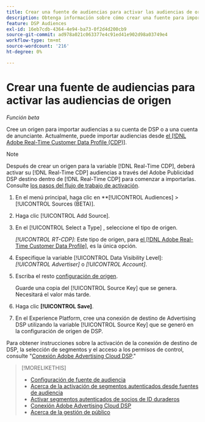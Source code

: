 ```yaml
---
title: Crear una fuente de audiencias para activar las audiencias de origen
description: Obtenga información sobre cómo crear una fuente para importar audiencias en su cuenta o en una cuenta de anunciante.
feature: DSP Audiences
exl-id: 16eb7cdb-4364-4e94-ba73-0f2d4d200cb9
source-git-commit: ad978a021c063377e4c91ed41e902d98a03749e4
workflow-type: tm+mt
source-wordcount: '216'
ht-degree: 0%

---
```


# Crear una fuente de audiencias para activar las audiencias de origen

*Función beta*

<!-- Will this remain for admin users/Adobe account teams only? -->

Cree un origen para importar audiencias a su cuenta de DSP o a una cuenta de anunciante. Actualmente, puede importar audiencias desde [el [!DNL Adobe Real-Time Customer Data Profile (CDP)]](https://experienceleague.adobe.com/docs/experience-platform/rtcdp/overview.html).

>[!NOTE]
>
>Después de crear un origen para la variable [!DNL Real-Time CDP], deberá activar su [!DNL Real-Time CDP] audiencias a través del Adobe Publicidad DSP destino dentro de [!DNL Real-Time CDP] para comenzar a importarlas. Consulte [los pasos del flujo de trabajo de activación](source-about.md#workflow-sources).

1. En el menú principal, haga clic en **[!UICONTROL Audiences] > [!UICONTROL Sources (BETA)].

1. Haga clic [!UICONTROL Add Source].

1. En el [!UICONTROL Select a Type] , seleccione el tipo de origen.

   *[!UICONTROL RT-CDP]*: Este tipo de origen, para [el [!DNL Adobe Real-Time Customer Data Profile]](source-about.md), es la única opción.

1. Especifique la variable [!UICONTROL Data Visibility Level]: *[!UICONTROL Advertiser]* o *[!UICONTROL Account]*.

1. Escriba el resto [configuración de origen](source-settings.md).

   Guarde una copia del [!UICONTROL Source Key] que se genera. Necesitará el valor más tarde.

1. Haga clic **[!UICONTROL Save]**.

1. En el Experience Platform, cree una conexión de destino de Advertising DSP utilizando la variable [!UICONTROL Source Key] que se generó en la configuración de origen de DSP.

Para obtener instrucciones sobre la activación de la conexión de destino de DSP, la selección de segmentos y el acceso a los permisos de control, consulte &quot;[Conexión Adobe Advertising Cloud DSP](https://experienceleague.adobe.com/docs/experience-platform/destinations/catalog/advertising/adobe-advertising-cloud-connection.html).&quot;

>[!MORELIKETHIS]
>
>* [Configuración de fuente de audiencia](source-settings.md)
>* [Acerca de la activación de segmentos autenticados desde fuentes de audiencia](source-about.md)
>* [Activar segmentos autenticados de socios de ID duraderos](source-durable-id.md)<!-- title?-->
>* [Conexión Adobe Advertising Cloud DSP](https://experienceleague.adobe.com/docs/experience-platform/destinations/catalog/advertising/adobe-advertising-cloud-connection.html)
>* [Acerca de la gestión de público](/help/dsp/audiences/audience-about.md)

